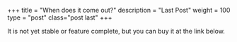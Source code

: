 +++
title = "When does it come out?"
description = "Last Post"
weight = 100
type = "post"
class="post last"
+++

It is not yet stable or feature complete, but you can buy it at the link below.
